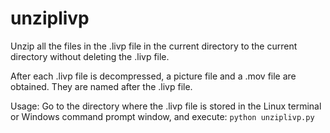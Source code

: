 # unziplivp
Unzip all the files in the .livp file in the current directory to the current directory without deleting the .livp file. 

After each .livp file is decompressed, a picture file and a .mov file are obtained. They are named after the .livp file.

Usage:
Go to the directory where the .livp file is stored in the Linux terminal or Windows command prompt window, and execute: 
`python unziplivp.py`
